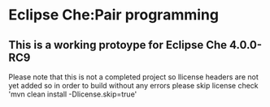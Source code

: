 # Eclipse Che:Pair programming
  ## This is a working protoype for Eclipse Che 4.0.0-RC9

Please note that this is not a completed project so llicense headers are not yet added so in order to build without any errors please skip license check
'mvn clean install -Dlicense.skip=true'






